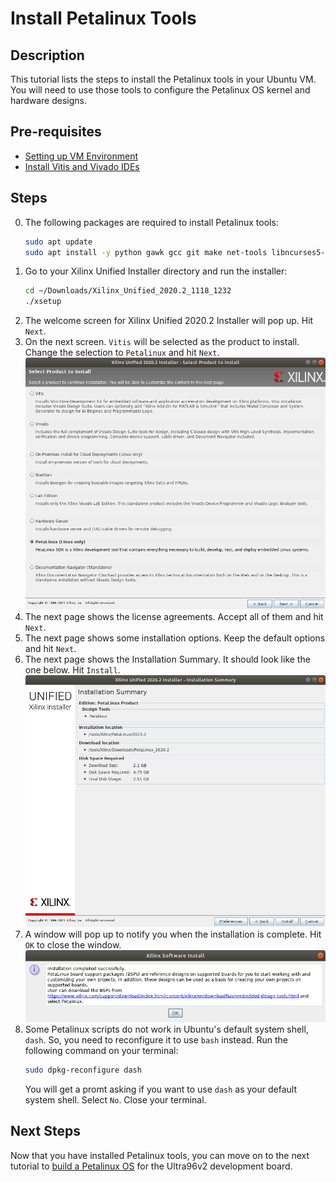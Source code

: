 # Install Petalinux Tools
## Description
This tutorial lists the steps to install the Petalinux tools in your Ubuntu VM. You will need to use those tools to configure the Petalinux OS kernel and hardware designs.

## Pre-requisites
- [Setting up VM Environment](../virtual_machine_setup/tutorial.md)
- [Install Vitis and Vivado IDEs](../install_vitis_and_vivado/install_vitis_and_vivado.md)

## Steps
0. The following packages are required to install Petalinux tools:
    ```bash
    sudo apt update
    sudo apt install -y python gawk gcc git make net-tools libncurses5-dev tftpd zlib1g:i386 libssl-dev flex bison libselinux1 gnupg wget diffstat chrpath socat xterm autoconf libtool tar unzip texinfo zlib1g-dev gcc-multilib build-essential libsdl1.2-dev libglib2.0-dev screen pax gzip
    ```
1. Go to your Xilinx Unified Installer directory and run the installer:
    ```bash
    cd ~/Downloads/Xilinx_Unified_2020.2_1118_1232
    ./xsetup
    ```
2. The welcome screen for Xilinx Unified 2020.2 Installer will pop up. Hit `Next`.
3. On the next screen. `Vitis` will be selected as the product to install. Change the selection to `Petalinux` and hit `Next`.
![Select Petalinux](petalinux.png "Select Petalinux")
4. The next page shows the license agreements. Accept all of them and hit `Next`.
5. The next page shows some installation options. Keep the default options and hit `Next`.
6. The next page shows the Installation Summary. It should look like the one below. Hit `Install`.
![Summary page](summary.png "Summary page")
7. A window will pop up to notify you when the installation is complete. Hit `OK` to close the window.
![Confirmation](confirmation.png "Confirmation")
8. Some Petalinux scripts do not work in Ubuntu's default system shell, `dash`. So, you need to reconfigure it to use `bash` instead. Run the following command on your terminal:
    ```bash
    sudo dpkg-reconfigure dash
    ```
   You will get a promt asking if you want to use `dash` as your default system shell. Select `No`. Close your terminal.

## Next Steps
Now that you have installed Petalinux tools, you can move on to the next tutorial to [build a Petalinux OS](../build_petalinux_os/build_petalinux_os.md) for the Ultra96v2 development board.
